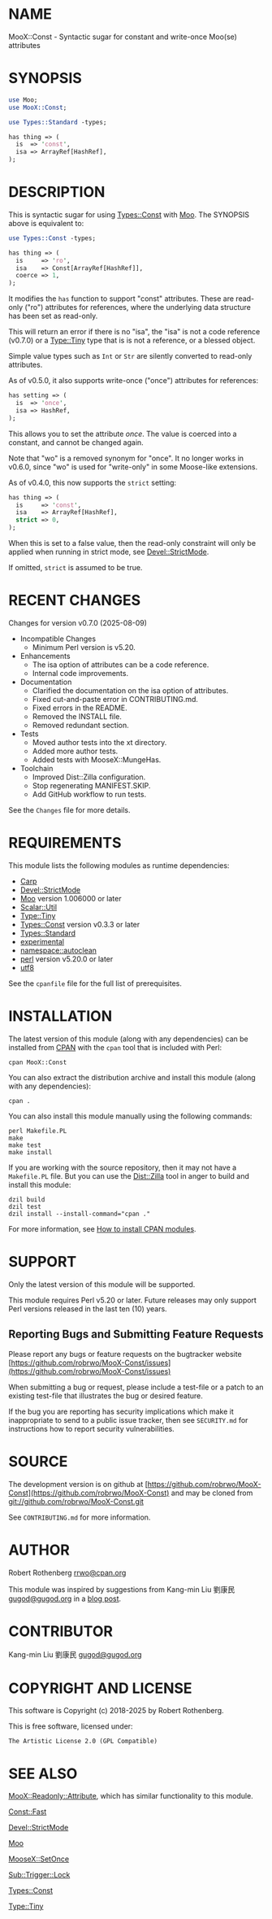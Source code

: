 # NAME

MooX::Const - Syntactic sugar for constant and write-once Moo(se) attributes

# SYNOPSIS

```perl
use Moo;
use MooX::Const;

use Types::Standard -types;

has thing => (
  is  => 'const',
  isa => ArrayRef[HashRef],
);
```

# DESCRIPTION

This is syntactic sugar for using [Types::Const](https://metacpan.org/pod/Types%3A%3AConst) with [Moo](https://metacpan.org/pod/Moo). The
SYNOPSIS above is equivalent to:

```perl
use Types::Const -types;

has thing => (
  is     => 'ro',
  isa    => Const[ArrayRef[HashRef]],
  coerce => 1,
);
```

It modifies the `has` function to support "const" attributes.  These
are read-only ("ro") attributes for references, where the underlying
data structure has been set as read-only.

This will return an error if there is no "isa", the "isa" is not a code reference (v0.7.0) or a [Type::Tiny](https://metacpan.org/pod/Type%3A%3ATiny) type that
is is not a reference, or a blessed object.

Simple value types such as `Int` or `Str` are silently converted to
read-only attributes.

As of v0.5.0, it also supports write-once ("once") attributes for
references:

```perl
has setting => (
  is  => 'once',
  isa => HashRef,
);
```

This allows you to set the attribute _once_. The value is coerced
into a constant, and cannot be changed again.

Note that "wo" is a removed synonym for "once". It no longer works in
v0.6.0, since "wo" is used for "write-only" in some Moose-like
extensions.

As of v0.4.0, this now supports the `strict` setting:

```perl
has thing => (
  is     => 'const',
  isa    => ArrayRef[HashRef],
  strict => 0,
);
```

When this is set to a false value, then the read-only constraint will
only be applied when running in strict mode, see [Devel::StrictMode](https://metacpan.org/pod/Devel%3A%3AStrictMode).

If omitted, `strict` is assumed to be true.

# RECENT CHANGES

Changes for version v0.7.0 (2025-08-09)

- Incompatible Changes
    - Minimum Perl version is v5.20.
- Enhancements
    - The isa option of attributes can be a code reference.
    - Internal code improvements.
- Documentation
    - Clarified the documentation on the isa option of attributes.
    - Fixed cut-and-paste error in CONTRIBUTING.md.
    - Fixed errors in the README.
    - Removed the INSTALL file.
    - Removed redundant section.
- Tests
    - Moved author tests into the xt directory.
    - Added more author tests.
    - Added tests with MooseX::MungeHas.
- Toolchain
    - Improved Dist::Zilla configuration.
    - Stop regenerating MANIFEST.SKIP.
    - Add GitHub workflow to run tests.

See the `Changes` file for more details.

# REQUIREMENTS

This module lists the following modules as runtime dependencies:

- [Carp](https://metacpan.org/pod/Carp)
- [Devel::StrictMode](https://metacpan.org/pod/Devel%3A%3AStrictMode)
- [Moo](https://metacpan.org/pod/Moo) version 1.006000 or later
- [Scalar::Util](https://metacpan.org/pod/Scalar%3A%3AUtil)
- [Type::Tiny](https://metacpan.org/pod/Type%3A%3ATiny)
- [Types::Const](https://metacpan.org/pod/Types%3A%3AConst) version v0.3.3 or later
- [Types::Standard](https://metacpan.org/pod/Types%3A%3AStandard)
- [experimental](https://metacpan.org/pod/experimental)
- [namespace::autoclean](https://metacpan.org/pod/namespace%3A%3Aautoclean)
- [perl](https://metacpan.org/pod/perl) version v5.20.0 or later
- [utf8](https://metacpan.org/pod/utf8)

See the `cpanfile` file for the full list of prerequisites.

# INSTALLATION

The latest version of this module (along with any dependencies) can be installed from [CPAN](https://www.cpan.org) with the `cpan` tool that is included with Perl:

```
cpan MooX::Const
```

You can also extract the distribution archive and install this module (along with any dependencies):

```
cpan .
```

You can also install this module manually using the following commands:

```
perl Makefile.PL
make
make test
make install
```

If you are working with the source repository, then it may not have a `Makefile.PL` file.  But you can use the [Dist::Zilla](https://dzil.org/) tool in anger to build and install this module:

```
dzil build
dzil test
dzil install --install-command="cpan ."
```

For more information, see [How to install CPAN modules](https://www.cpan.org/modules/INSTALL.html).

# SUPPORT

Only the latest version of this module will be supported.

This module requires Perl v5.20 or later.
Future releases may only support Perl versions released in the last ten (10) years.

## Reporting Bugs and Submitting Feature Requests

Please report any bugs or feature requests on the bugtracker website
[https://github.com/robrwo/MooX-Const/issues](https://github.com/robrwo/MooX-Const/issues)

When submitting a bug or request, please include a test-file or a
patch to an existing test-file that illustrates the bug or desired
feature.

If the bug you are reporting has security implications which make it inappropriate to send to a public issue tracker,
then see `SECURITY.md` for instructions how to report security vulnerabilities.

# SOURCE

The development version is on github at [https://github.com/robrwo/MooX-Const](https://github.com/robrwo/MooX-Const)
and may be cloned from [git://github.com/robrwo/MooX-Const.git](git://github.com/robrwo/MooX-Const.git)

See `CONTRIBUTING.md` for more information.

# AUTHOR

Robert Rothenberg <rrwo@cpan.org>

This module was inspired by suggestions from Kang-min Liu 劉康民
<gugod@gugod.org> in a [blog post](http://blogs.perl.org/users/robert_rothenberg/2018/11/typeconst-released.html).

# CONTRIBUTOR

Kang-min Liu 劉康民 <gugod@gugod.org>

# COPYRIGHT AND LICENSE

This software is Copyright (c) 2018-2025 by Robert Rothenberg.

This is free software, licensed under:

```
The Artistic License 2.0 (GPL Compatible)
```

# SEE ALSO

<MooX::Readonly::Attribute>, which has similar functionality to this module.

[Const::Fast](https://metacpan.org/pod/Const%3A%3AFast)

[Devel::StrictMode](https://metacpan.org/pod/Devel%3A%3AStrictMode)

[Moo](https://metacpan.org/pod/Moo)

[MooseX::SetOnce](https://metacpan.org/pod/MooseX%3A%3ASetOnce)

[Sub::Trigger::Lock](https://metacpan.org/pod/Sub%3A%3ATrigger%3A%3ALock)

[Types::Const](https://metacpan.org/pod/Types%3A%3AConst)

[Type::Tiny](https://metacpan.org/pod/Type%3A%3ATiny)
